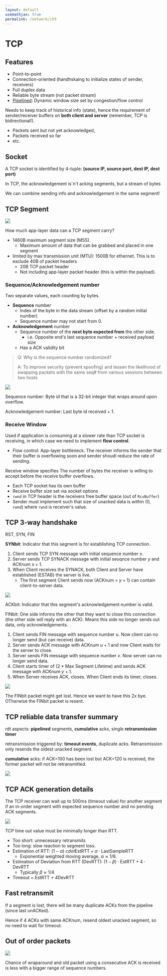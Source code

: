 ```yaml
---
layout: default
usemathjax: true
permalink: /network/ch5
---
```


# TCP

## Features

- Point-to-point
- Connection-oriented (handhskaing to initialize states of sender, receivers)
- Full duplex data
- Reliable byte stream (not packet stream)
- [Pipelined](https://trxe.github.io/notes-blog/network/ch4#pipeline-to-increase-utilization): Dynamic window size set by congestion/flow control

Needs to keep track of historical info (state), hence the requirement of sender/receiver buffers on **both client and server** (remember, TCP is bidirectional!).

- Packets sent but not yet acknowledged, 
- Packets received so far
- etc.

## Socket

A TCP socket is identified by 4-tuple: **(source IP, source port, dest IP, dest port)**

In TCP, the acknowledgement is`n't acking segments, but a stream of bytes

We can combine sending info and acknowledgement in the same segment!
 
## TCP Segment

![](/notes-blog/assets/img/network/tcp_segment.png)

How much app-layer data can a TCP segment carry?

- 1460B maximum segment size (MSS).
  - Maximum amount of data that can be grabbed and placed in one segment
- limited by max transmission unit (MTU): 1500B for ethernet. This is to exclude 40B of packet headers
  - 20B TCP packet header
  - Not including app-layer packet header (this is within the payload).

### Sequence/Acknowledgement number

Two separate values, each counting by bytes.

- **Sequence** number
  - Index of the byte in the data stream (offset by a *random* initial number)
  - Sequence number may not start from 0.
- **Acknowledgement** number
  - Sequence number of the **next byte expected from** the other side.
    - i.e. Opposite end's last sequence number + received payload size
  - Has a ACK validity bit 

> Q: Why is the sequence number randomized? 
> 
> A: To improve security (prevent spoofing) and lessen the likelihood of swapping packets with the same seq# from various sessions between two hosts

![](/notes-blog/assets/img/network/tcp_ack_data.png)

Sequence number: Byte id that is a 32-bit integer that wraps around upon overflow.

Acknowledgement number: Last byte id received + 1.

### Receive Window

Used if application is consuming at a slower rate than TCP socket is receiving, in which case we need to implement **flow control**.

- Flow control: App-layer bottleneck. The receiver informs the sender that their buffer is overflowing soon and sender shoudl reduce the rate of sending.

Receive window specifies The number of bytes the receiver is willing to accept before the receive buffer overflows.

- Each TCP socket has its own buffer
- Receive buffer size set via socket options
- `rwnd` in TCP header is the receivers free buffer space (out of `RcvBuffer`)
- Sender must implement such that size of unacked data is within (0, `rwnd`) where `rwnd` is receiver's value.


## TCP 3-way handshake

RST, SYN, FIN

**SYNbit**: Indicator that this segment is for establishing TCP connection.

1. Client sends TCP SYN message with initial sequence number $x$.
2. Server sends TCP SYNACK message with initial seuqnce number $y$ and ACKnum $x+1$.
3. When Client receives the SYNACK, both Client and Server have established (ESTAB) the server is live.
   - The first segment Client sends now (ACKnum = $y+1$) can contain client-to-server data.

![](/notes-blog/assets/img/network/tcp_start.png)

ACKbit: Indicator that this segment's acknowledgement number is valid.

FINbit: One side informs the other that they want to close this connection (the other side will reply with an ACK). Means this side no longer sends out data, only acknowledgements.

1. Client sends FIN message with sequence number $u$. Now client can no longer send (but can receive) data.
2. Server sends ACK message with ACKnum $u+1$ and now Client waits for the server to close.
3. Server sends FIN message with sequence number $v$. Now server can no longer send data.
4. Client starts timer of (2 * Max Segment Lifetime) and sends ACK message with ACKnum $y+1$.
5. When Server receives ACK, closes. When Client ends its timer, closes.

![](/notes-blog/assets/img/network/tcp_close.png)

The FINbit packet might get lost. Hence we want to have this 2x bye. OTherwise the FINbit packet is resent.

## TCP reliable data transfer summary

rdt aspects: **pipelined** segments, **cumulative** acks, single **retransmission timer**

retransmission triggered by: **timeout events**, duplicate acks. Retransmission only resends the oldest unacked segment.

**cumulative** acks: if ACK=100 has been lost but ACK=120 is received, the former packet will not be retransmitted. 

![](/notes-blog/assets/img/network/tcp_fsm.png)

## TCP ACK generation details

The TCP receiver can wait up to 500ms (timeout value) for another segment if an in-order segment with expected sequence number and no pending ACK segments.

![](/notes-blog/assets/img/network/tcp_ack_gen.png)

TCP time out value must be minimally longer than RTT.

- Too short: unnecessary retransmits
- Too long: slow reaction to segment loss.
- Estimation of RTT: $(1-\alpha)\ cdot \text{EstRTT} + \alpha \cdot \text{LastSampleRTT}$
  - Exponential weighted moving average, $\alpha \approx 1/8$.
- Estimation of Deviation from RTT (DevRTT): $(1-\beta) \cdot \text{EstRTT} + 4 \cdot \text{DevRTT}$
  - Typically $\beta \approx 1/4$
- Timeout = EstRTT + 4DevRTT

## Fast retransmit

If a segment is lost, there will be many duplicate ACKs from the pipeline (since last unACKed). 

Hence if 4 ACKs with same ACKnum, resend oldest unacked segment, so no need to wait for timeout.

## Out of order packets

![](/notes-blog/assets/img/network/out_of_order.png)

Chance of wraparound and old packet using a consecutive ACK is received is less with a bigger range of sequence numbers.